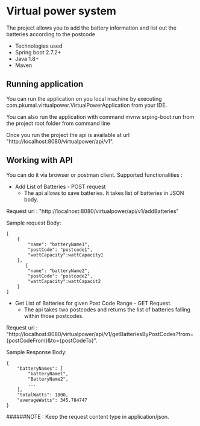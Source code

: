 # Virtual power system
The project allows you to add the battery information and list out the batteries according to the postcode

+ Technologies used
+ Spring boot 2.7.2+
+ Java 1.8+
+ Maven

## Running application
You can run the application on you local machine by executing com.pkumal.virtualpower.VirtualPowerApplication from your IDE.

You can also run the application with command mvnw srping-boot:run
from the project root folder from command line

Once you run the project the api is available at url "http://localhost:8080/virtualpower/api/v1". 

## Working with API

You can do it via browser or postman client.
Supported functionalities :

+ Add List of Batteries - POST request
	+ The api allows to save batteries. It takes list of batteries in JSON body.

Request url : "http://localhost:8080/virtualpower/api/v1/addBatteries"

Sample request Body:

```
[
    {
        "name": "batteryName1",
        "postCode": "postcode1",
        "wattCapacity":wattCapacity1
    },
       {
        "name": "batteryName2",
        "postCode": "postcode2",
        "wattCapacity":wattCapacit2
    }
]

```
+ Get List of Batteries for given Post Code Range - GET Request.
	+ The api takes two postcodes and returns the list of batteries falling within those postcodes.

Request url : "http://localhost:8080/virtualpower/api/v1/getBatteriesByPostCodes?from={postCodeFrom}&to={postCodeTo}".

Sample Response Body:

```
{
    "batteryNames": [
        "batteryName1",
        "BatteryName2",
        ...
    ],
    "totalWatts": 1000,
    "averageWatts": 345.784747
}
```

######NOTE : Keep the request content type in application/json.